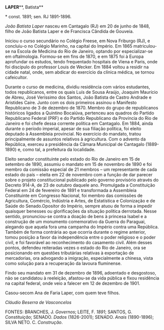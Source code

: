 **LAPER****, Batista**

\* const. 1891; sen. RJ 1891-1896.

*João Batista Laper* nasceu em Cantagalo (RJ) em 20 de junho de 1848,
filho de João Batista Laper e de Francisca Cândida de Gouveia.

Iniciou o curso secundário no Colégio Freese, em Nova Friburgo (RJ), e
concluiu-o no Colégio Marinho, na capital do Império. Em 1865
matriculou-se na Escola de Medicina do Rio de Janeiro, optando por
especializar-se em oftalmologia. Formou-se em fins de 1870, e em 1875
foi à Europa aprofundar os estudos, tendo frequentado hospitais de Viena
e Paris, onde foi discípulo do professor Louis de Wecker. Em 1884 voltou
a residir na cidade natal, onde, sem abdicar do exercício da clínica
médica, se tornou cafeicultor.

Durante o curso de medicina, dividiu residência com vários estudantes,
todos republicanos, entre os quais Luís de Sousa Araújo, Joaquim
Maurício de Abreu, José Veríssimo dos Santos, João Batista de Castro
Andrade e Aristides Caire. Junto com os dois primeiros assinou o
Manifesto Republicano de 3 de dezembro de 1870. Membro do grupo de
republicanos históricos ligados a Quintino Bocaiúva, pertenceu aos
quadros do Partido Republicano Federal (PRF) e do Partido Republicano da
Província do Rio de Janeiro e foi chefe dessa corrente política em
Cantagalo. Em 1884, ainda durante o período imperial, apesar de sua
filiação política, foi eleito deputado à Assembleia provincial. No
exercício do mandato, tratou principalmente de assuntos relativos à
agricultura. Com o advento da República, exerceu a presidência da Câmara
Municipal de Cantagalo (1889-1890) e, como tal, a prefeitura da
localidade.

Eleito senador constituinte pelo estado do Rio de Janeiro em 15 de
setembro de 1890, assumiu o mandato em 15 de novembro de 1890 e foi
membro da comissão especial de 21 membros – um representante de cada
estado do país – eleita em 22 de novembro com a função de dar parecer
sobre o projeto constitucional publicado pelo governo provisório através
do Decreto 914-A, de 23 de outubro daquele ano. Promulgada a
Constituição Federal em 24 de fevereiro de 1891 e transformada a
Assembleia Constituinte em Congresso Nacional, foi membro das comissões
de Agricultura, Comércio, Indústria e Artes, de Estatística e
Colonização e de Saúde do Senado.Opositor do Império, sempre atuou de
forma a impedir quaisquer benesses ou glorificações da situação política
derrotada. Nesse sentido, pronunciou-se contra a doação de bens à
princesa Isabel e a construção de um monumento comemorativo da Guerra do
Paraguai, alegando que aquela fora uma campanha do Império contra uma
República. Também de forma contrária ao que ocorria durante o regime
anterior, tomou posição a favor da independência entre o poder religioso
e o poder civil, e foi favorável ao reconhecimento do casamento civil.
Além desses pontos, defendeu reiteradas vezes o estado do Rio de
Janeiro, ora se posicionando em questões tributárias relativas à
exportação de mercadorias, ora advogando a imigração, especialmente a
chinesa, vista como solução para a recuperação da lavoura fluminense.

Findo seu mandato em 31 de dezembro de 1896, adoentado e desgostoso, não
se candidatou à reeleição, afastou-se da vida pública e fixou residência
na capital federal, onde veio a falecer em 12 de dezembro de 1901.

Casou-secom Ana de Faria Laper, com quem teve filhos.

*Cláudio Beserra de Vasconcelos*

FONTES: BRANCHES, J. *Governos*; LEITE, F. *1891*; SANTOS, G.
*Constituição*; SENADO. *Dados* (1826-2001); SENADO. *Anais*
(1890-1896); SILVA NETO. C. *Construção*.
